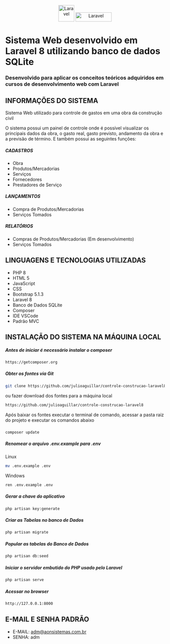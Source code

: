 <p align="center">
    <img src="https://laravel.com/img/logomark.min.svg" alt="Laravel" width="50" height="52">
    <img src="https://laravel.com/img/logotype.min.svg" alt="Laravel" width="114" height="29">
</p>

# Sistema Web desenvolvido em Laravel 8 utilizando banco de dados SQLite

### Desenvolvido para aplicar os conceitos teóricos adquiridos em cursos de desenvolvimento web com Laravel

## INFORMAÇÕES DO SISTEMA

Sistema Web utilizado para controle de gastos em uma obra da construção civil

O sistema possui um painel de controle onde é possível visualizar os principais dados da obra, o gasto real, gasto previsto, andamento da obra e a previsão de término. E também possui as seguintes funções:

##### CADASTROS
- Obra
- Produtos/Mercadorias
- Serviços
- Fornecedores
- Prestadores de Serviço

##### LANÇAMENTOS
- Compra de Produtos/Mercadorias
- Serviços Tomados

##### RELATÓRIOS
- Compras de Produtos/Mercadorias (Em desenvolvimento)
- Serviços Tomados

## LINGUAGENS E TECNOLOGIAS UTILIZADAS

* PHP 8
* HTML 5
* JavaScript
* CSS
* Bootstrap 5.1.3
* Laravel 8
* Banco de Dados SQLite
* Composer
* IDE VSCode
* Padrão MVC

## INSTALAÇÃO DO SISTEMA NA MÁQUINA LOCAL

##### Antes de iniciar é necessário instalar o composer
```sh
https://getcomposer.org
```


##### Obter os fontes via Git
```sh
git clone https://github.com/julioaguillar/controle-construcao-laravel8.git
```
ou fazer download dos fontes para a máquina local
```sh
https://github.com/julioaguillar/controle-construcao-laravel8
```
Após baixar os fontes executar o terminal de comando, acessar a pasta raiz do projeto e executar os comandos abaixo

##### 
```sh
composer update
```

##### Renomear o arquivo .env.example para .env
Linux
```sh
mv .env.example .env
```
Windows
```sh
ren .env.example .env
```

##### Gerar a chave do aplicativo
```sh
php artisan key:generate
```

##### Criar as Tabelas no banco de Dados
```sh
php artisan migrate
```

##### Popular as tabelas do Banco de Dados
```sh
php artisan db:seed
```

##### Iniciar o servidor embutido do PHP usado pelo Laravel
```sh
php artisan serve
```

##### Acessar no browser
```sh
http://127.0.0.1:8000
```

## E-MAIL E SENHA PADRÃO

* E-MAIL: adm@aonsistemas.com.br
* SENHA: adm
